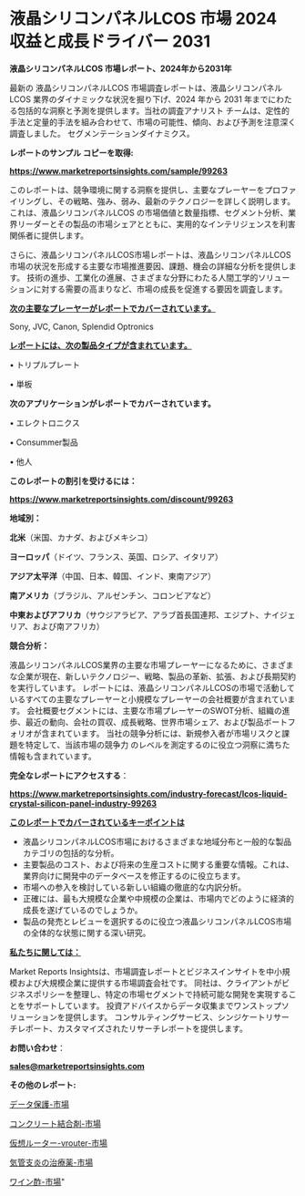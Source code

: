 # 液晶シリコンパネルLCOS 市場 2024 収益と成長ドライバー 2031

<strong>液晶シリコンパネルLCOS 市場レポート、2024年から2031年</strong>

最新の 液晶シリコンパネルLCOS 市場調査レポートは、液晶シリコンパネルLCOS 業界のダイナミックな状況を掘り下げ、2024 年から 2031 年までにわたる包括的な洞察と予測を提供します。当社の調査アナリスト チームは、定性的手法と定量的手法を組み合わせて、市場の可能性、傾向、および予測を注意深く調査しました。 セグメンテーションダイナミクス。



<strong>レポートのサンプル コピーを取得:</strong> <a href=https://www.marketreportsinsights.com/sample/99263>

<strong><u>https://www.marketreportsinsights.com/sample/99263</u></strong></a>

このレポートは、競争環境に関する洞察を提供し、主要なプレーヤーをプロファイリングし、その戦略、強み、弱み、最新のテクノロジーを詳しく説明します。 これは、液晶シリコンパネルLCOS の市場価値と数量指標、セグメント分析、業界リーダーとその製品の市場シェアとともに、実用的なインテリジェンスを利害関係者に提供します。

さらに、液晶シリコンパネルLCOS市場レポートは、液晶シリコンパネルLCOS市場の状況を形成する主要な市場推進要因、課題、機会の詳細な分析を提供します。 技術の進歩、工業化の進展、さまざまな分野にわたる人間工学的ソリューションに対する需要の高まりなど、市場の成長を促進する要因を調査します。



<strong><u>次の主要なプレーヤーがレポートでカバーされています。</u></strong>

Sony, JVC, Canon, Splendid Optronics



<strong><u><b>レポートには、次の製品タイプが含まれています。</b></u></strong>

• トリプルプレート

• 単板



<strong><b>次のアプリケーションがレポートでカバーされています。</b></strong>

• エレクトロニクス

• Consummer製品

• 他人



<strong><b>このレポートの割引を受けるには：</b></strong><a href=https://www.marketreportsinsights.com/discount/99263>

<strong><u>https://www.marketreportsinsights.com/discount/99263</u></strong></a>



<strong>地域別：</strong>



<strong>北米</strong>（米国、カナダ、およびメキシコ）



<strong>ヨーロッパ</strong>（ドイツ、フランス、英国、ロシア、イタリア）



<strong>アジア太平洋</strong>（中国、日本、韓国、インド、東南アジア）



<strong>南アメリカ</strong>（ブラジル、アルゼンチン、コロンビアなど）



<strong>中東およびアフリカ</strong>（サウジアラビア、アラブ首長国連邦、エジプト、ナイジェリア、および南アフリカ）



<strong>競合分析：</strong>

液晶シリコンパネルLCOS業界の主要な市場プレーヤーになるために、さまざまな企業が現在、新しいテクノロジー、戦略、製品の革新、拡張、および長期契約を実行しています。 レポートには、液晶シリコンパネルLCOSの市場で活動しているすべての主要なプレーヤーと小規模なプレーヤーの会社概要が含まれています。 会社概要セグメントには、主要な市場プレーヤーのSWOT分析、組織の進歩、最近の動向、会社の買収、成長戦略、世界市場シェア、および製品ポートフォリオが含まれています。 当社の競争分析には、新規参入者が市場リスクと課題を特定して、当該市場の競争力 のレベルを測定するのに役立つ洞察に満ちた情報も含まれています。



<strong>完全なレポートにアクセスする</strong>：

<a href=https://www.marketreportsinsights.com/industry-forecast/lcos-liquid-crystal-silicon-panel-industry-99263>

<strong><u>https://www.marketreportsinsights.com/industry-forecast/lcos-liquid-crystal-silicon-panel-industry-99263</u></strong></a>



<strong><u><b>このレポートでカバーされているキーポイントは</b></u></strong>
<ul>
  <li>液晶シリコンパネルLCOS市場におけるさまざまな地域分布と一般的な製品カテゴリの包括的な分析。</li>
  <li>主要製品のコスト、および将来の生産コストに関する重要な情報。これは、業界向けに開発中のデータベースを修正するのに役立ちます。</li>
  <li>市場への参入を検討している新しい組織の徹底的な内訳分析。</li>
  <li>正確には、最も大規模な企業や中規模の企業は、市場内でどのように経済的成長を遂げているのでしょうか。</li>
  <li>製品の発売とレビューを選択するのに役立つ液晶シリコンパネルLCOS市場の全体的な状態に関する深い研究。</li>
</ul>


<strong><u><b>私たちに関しては：</b></u></strong>

Market Reports Insightsは、市場調査レポートとビジネスインサイトを中小規模および大規模企業に提供する市場調査会社です。 同社は、クライアントがビジネスポリシーを整理し、特定の市場セグメントで持続可能な開発を実現することをサポートしています。 投資アドバイスからデータ収集までワンストップソリューションを提供します。 コンサルティングサービス、シンジケートリサーチレポート、カスタマイズされたリサーチレポートを提供します。



<strong><b>お問い合わせ</b></strong>：

<a href=mailto:sales@marketreportsinsights.com>

<strong><u>sales@marketreportsinsights.com</u></strong></a>



<strong>その他のレポート:</strong>

<a href=https://www.linkedin.com/pulse/データ保護-市場-2023-swot-分析と最新イノベーション-2030-rpeif/>データ保護-市場</a>

<a href=https://www.linkedin.com/pulse/コンクリート結合剤-市場-2023-総合分析と事業成長戦略-2030-analytics-achievers-24-analysis-eia6f/>コンクリート結合剤-市場</a>

<a href=https://www.linkedin.com/pulse/仮想ルーター-vrouter-市場-2030-年までの需要に焦点を当てた-2023-vjref/>仮想ルーター-vrouter-市場</a>

<a href=https://www.linkedin.com/pulse/気管支炎の治療薬-市場-2023-swot-分析と最新イノベーション-oz9rf/>気管支炎の治療薬-市場</a>

<a href=https://www.linkedin.com/pulse/ワイン酢-市場-2023-総合分析と事業成長戦略-2030-analytics-achievers-24-analysis-bw0of/>ワイン酢-市場</a>"
